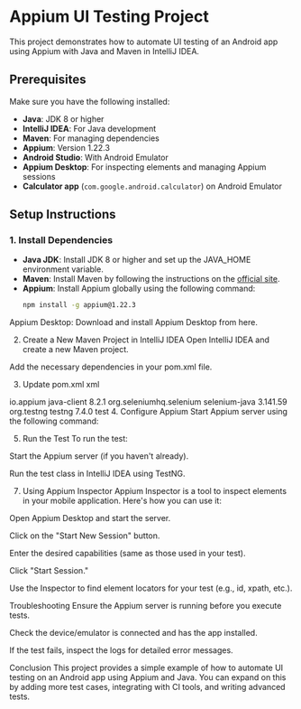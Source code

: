 # Appium UI Testing Project

This project demonstrates how to automate UI testing of an Android app using Appium with Java and Maven in IntelliJ IDEA.

## Prerequisites

Make sure you have the following installed:

- **Java**: JDK 8 or higher
- **IntelliJ IDEA**: For Java development
- **Maven**: For managing dependencies
- **Appium**: Version 1.22.3
- **Android Studio**: With Android Emulator
- **Appium Desktop**: For inspecting elements and managing Appium sessions
- **Calculator app** (`com.google.android.calculator`) on Android Emulator

## Setup Instructions

### 1. Install Dependencies

- **Java JDK**: Install JDK 8 or higher and set up the JAVA_HOME environment variable.
- **Maven**: Install Maven by following the instructions on the [official site](https://maven.apache.org/install.html).
- **Appium**: Install Appium globally using the following command:
  ```bash
  npm install -g appium@1.22.3
Appium Desktop: Download and install Appium Desktop from here.

2. Create a New Maven Project in IntelliJ IDEA
Open IntelliJ IDEA and create a new Maven project.

Add the necessary dependencies in your pom.xml file.

3. Update pom.xml
xml

<dependencies>
    <!-- Appium Dependency -->
    <dependency>
        <groupId>io.appium</groupId>
        <artifactId>java-client</artifactId>
        <version>8.2.1</version>
    </dependency>
    <!-- Selenium WebDriver Dependency -->
    <dependency>
        <groupId>org.seleniumhq.selenium</groupId>
        <artifactId>selenium-java</artifactId>
        <version>3.141.59</version>
    </dependency>
    <!-- TestNG Dependency (for running tests) -->
    <dependency>
        <groupId>org.testng</groupId>
        <artifactId>testng</artifactId>
        <version>7.4.0</version>
        <scope>test</scope>
    </dependency>
</dependencies>
4. Configure Appium
Start Appium server using the following command:

5. Run the Test
To run the test:

Start the Appium server (if you haven't already).

Run the test class in IntelliJ IDEA using TestNG.

7. Using Appium Inspector
Appium Inspector is a tool to inspect elements in your mobile application. Here's how you can use it:

Open Appium Desktop and start the server.

Click on the "Start New Session" button.

Enter the desired capabilities (same as those used in your test).

Click "Start Session."

Use the Inspector to find element locators for your test (e.g., id, xpath, etc.).

Troubleshooting
Ensure the Appium server is running before you execute tests.

Check the device/emulator is connected and has the app installed.

If the test fails, inspect the logs for detailed error messages.

Conclusion
This project provides a simple example of how to automate UI testing on an Android app using Appium and Java. You can expand on this by adding more test cases, integrating with CI tools, and writing advanced tests.

